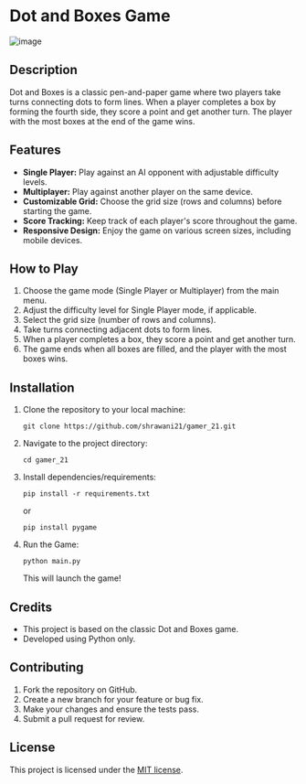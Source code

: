 
# Dot and Boxes Game

![image](https://github.com/TonyStark-47/gamer_21/assets/73957207/a790f078-a87d-4e17-877c-f1d630de9a68)

## Description
Dot and Boxes is a classic pen-and-paper game where two players take turns connecting dots to form lines. When a player completes a box by forming the fourth side, they score a point and get another turn. The player with the most boxes at the end of the game wins.

## Features
- **Single Player:** Play against an AI opponent with adjustable difficulty levels.
- **Multiplayer:** Play against another player on the same device.
- **Customizable Grid:** Choose the grid size (rows and columns) before starting the game.
- **Score Tracking:** Keep track of each player's score throughout the game.
- **Responsive Design:** Enjoy the game on various screen sizes, including mobile devices.

## How to Play
1. Choose the game mode (Single Player or Multiplayer) from the main menu.
2. Adjust the difficulty level for Single Player mode, if applicable.
3. Select the grid size (number of rows and columns).
4. Take turns connecting adjacent dots to form lines.
5. When a player completes a box, they score a point and get another turn.
6. The game ends when all boxes are filled, and the player with the most boxes wins.

## Installation
1. Clone the repository to your local machine:
   ```
   git clone https://github.com/shrawani21/gamer_21.git
   ```
2. Navigate to the project directory:
   ```
   cd gamer_21
   ```
3. Install dependencies/requirements:
   ```
   pip install -r requirements.txt
   ```
   or
   ```
   pip install pygame
   ```
4. Run the Game:
   ```
   python main.py
   ```
   This will launch the game!

## Credits
- This project is based on the classic Dot and Boxes game.
- Developed using Python only.

## Contributing
1. Fork the repository on GitHub.
2. Create a new branch for your feature or bug fix.
3. Make your changes and ensure the tests pass.
4. Submit a pull request for review.

## License
This project is licensed under the [MIT license](https://opensource.org/licenses/MIT).


